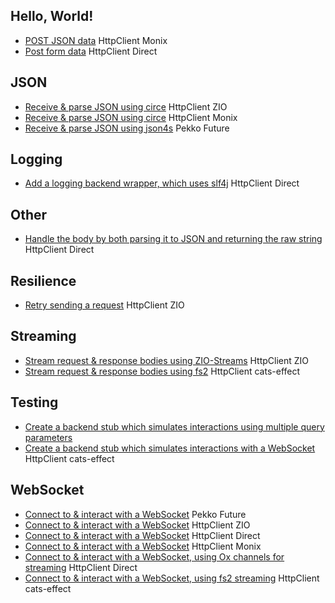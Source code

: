## Hello, World!

* [POST JSON data](https://github.com/softwaremill/sttp/tree/master/examples-ce2/src/main/scala/sttp/client4/examples/PostSerializeJsonMonixHttpClientCirce.scala) <span class="example-tag example-backend">HttpClient</span> <span class="example-tag example-effects">Monix</span>
* [Post form data](https://github.com/softwaremill/sttp/tree/master/examples/src/main/scala/sttp/client4/examples/PostFormSynchronous.scala) <span class="example-tag example-backend">HttpClient</span> <span class="example-tag example-effects">Direct</span>

## JSON

* [Receive & parse JSON using circe](https://github.com/softwaremill/sttp/tree/master/examples/src/main/scala/sttp/client4/examples/GetAndParseJsonZioCirce.scala) <span class="example-tag example-backend">HttpClient</span> <span class="example-tag example-effects">ZIO</span>
* [Receive & parse JSON using circe](https://github.com/softwaremill/sttp/tree/master/examples-ce2/src/main/scala/sttp/client4/examples/GetAndParseJsonOrFailMonixCirce.scala) <span class="example-tag example-backend">HttpClient</span> <span class="example-tag example-effects">Monix</span>
* [Receive & parse JSON using json4s](https://github.com/softwaremill/sttp/tree/master/examples/src/main/scala/sttp/client4/examples/getAndParseJsonPekkoHttpJson4s.scala) <span class="example-tag example-backend">Pekko</span> <span class="example-tag example-effects">Future</span>

## Logging

* [Add a logging backend wrapper, which uses slf4j](https://github.com/softwaremill/sttp/tree/master/examples/src/main/scala/sttp/client4/examples/LogRequestsSlf4j.scala) <span class="example-tag example-backend">HttpClient</span> <span class="example-tag example-effects">Direct</span>

## Other

* [Handle the body by both parsing it to JSON and returning the raw string](https://github.com/softwaremill/sttp/tree/master/examples/src/main/scala/sttp/client4/examples/GetRawResponseBodySynchronous.scala) <span class="example-tag example-backend">HttpClient</span> <span class="example-tag example-effects">Direct</span>

## Resilience

* [Retry sending a request](https://github.com/softwaremill/sttp/tree/master/examples/src/main/scala/sttp/client4/examples/RetryZio.scala) <span class="example-tag example-backend">HttpClient</span> <span class="example-tag example-effects">ZIO</span>

## Streaming

* [Stream request & response bodies using ZIO-Streams](https://github.com/softwaremill/sttp/tree/master/examples/src/main/scala/sttp/client4/examples/StreamZio.scala) <span class="example-tag example-backend">HttpClient</span> <span class="example-tag example-effects">ZIO</span>
* [Stream request & response bodies using fs2](https://github.com/softwaremill/sttp/tree/master/examples/src/main/scala/sttp/client4/examples/StreamFs2.scala) <span class="example-tag example-backend">HttpClient</span> <span class="example-tag example-effects">cats-effect</span>

## Testing

* [Create a backend stub which simulates interactions using multiple query parameters](https://github.com/softwaremill/sttp/tree/master/examples/src/main/scala/sttp/client4/examples/testEndpointMultipleQueryParameters.scala) 
* [Create a backend stub which simulates interactions with a WebSocket](https://github.com/softwaremill/sttp/tree/master/examples/src/main/scala/sttp/client4/examples/WebSocketTesting.scala) <span class="example-tag example-backend">HttpClient</span> <span class="example-tag example-effects">cats-effect</span>

## WebSocket

* [Connect to & interact with a WebSocket](https://github.com/softwaremill/sttp/tree/master/examples/src/main/scala/sttp/client4/examples/webSocketPekko.scala) <span class="example-tag example-backend">Pekko</span> <span class="example-tag example-effects">Future</span>
* [Connect to & interact with a WebSocket](https://github.com/softwaremill/sttp/tree/master/examples/src/main/scala/sttp/client4/examples/WebSocketZio.scala) <span class="example-tag example-backend">HttpClient</span> <span class="example-tag example-effects">ZIO</span>
* [Connect to & interact with a WebSocket](https://github.com/softwaremill/sttp/tree/master/examples/src/main/scala/sttp/client4/examples/WebSocketSynchronous.scala) <span class="example-tag example-backend">HttpClient</span> <span class="example-tag example-effects">Direct</span>
* [Connect to & interact with a WebSocket](https://github.com/softwaremill/sttp/tree/master/examples-ce2/src/main/scala/sttp/client4/examples/WebSocketMonix.scala) <span class="example-tag example-backend">HttpClient</span> <span class="example-tag example-effects">Monix</span>
* [Connect to & interact with a WebSocket, using Ox channels for streaming](https://github.com/softwaremill/sttp/tree/master/examples/src/main/scala/sttp/client4/examples/wsOxExample.scala) <span class="example-tag example-backend">HttpClient</span> <span class="example-tag example-effects">Direct</span>
* [Connect to & interact with a WebSocket, using fs2 streaming](https://github.com/softwaremill/sttp/tree/master/examples/src/main/scala/sttp/client4/examples/WebSocketStreamFs2.scala) <span class="example-tag example-backend">HttpClient</span> <span class="example-tag example-effects">cats-effect</span>